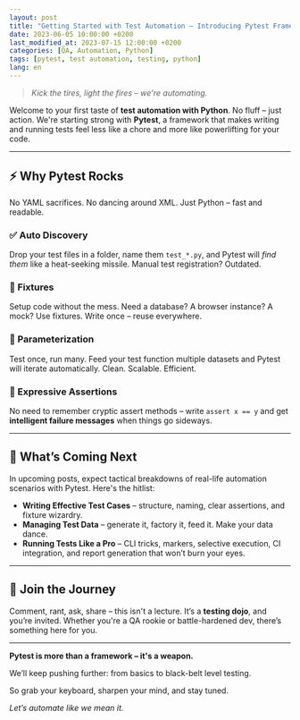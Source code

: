 ```yaml
---
layout: post
title: "Getting Started with Test Automation – Introducing Pytest Framework"
date: 2023-06-05 10:00:00 +0200
last_modified_at: 2023-07-15 12:00:00 +0200
categories: [QA, Automation, Python]
tags: [pytest, test automation, testing, python]
lang: en
---
```


> _Kick the tires, light the fires – we're automating._

Welcome to your first taste of **test automation with Python**. No fluff – just action. We're starting strong with **Pytest**, a framework that makes writing and running tests feel less like a chore and more like powerlifting for your code.

---

## ⚡ Why Pytest Rocks

No YAML sacrifices. No dancing around XML. Just Python – fast and readable.

### ✅ Auto Discovery
Drop your test files in a folder, name them `test_*.py`, and Pytest will *find them* like a heat-seeking missile. Manual test registration? Outdated.

### 🔧 Fixtures
Setup code without the mess. Need a database? A browser instance? A mock? Use fixtures. Write once – reuse everywhere.

### 🔁 Parameterization
Test once, run many. Feed your test function multiple datasets and Pytest will iterate automatically. Clean. Scalable. Efficient.

### 🧠 Expressive Assertions
No need to remember cryptic assert methods – write `assert x == y` and get **intelligent failure messages** when things go sideways.

---

## 🧭 What’s Coming Next

In upcoming posts, expect tactical breakdowns of real-life automation scenarios with Pytest. Here's the hitlist:

- **Writing Effective Test Cases** – structure, naming, clear assertions, and fixture wizardry.
- **Managing Test Data** – generate it, factory it, feed it. Make your data dance.
- **Running Tests Like a Pro** – CLI tricks, markers, selective execution, CI integration, and report generation that won’t burn your eyes.

---

## 🚀 Join the Journey

Comment, rant, ask, share – this isn't a lecture. It’s a **testing dojo**, and you’re invited. Whether you're a QA rookie or battle-hardened dev, there’s something here for you.

---

**Pytest is more than a framework – it's a weapon.**

We’ll keep pushing further: from basics to black-belt level testing.

So grab your keyboard, sharpen your mind, and stay tuned.

*Let’s automate like we mean it.*
